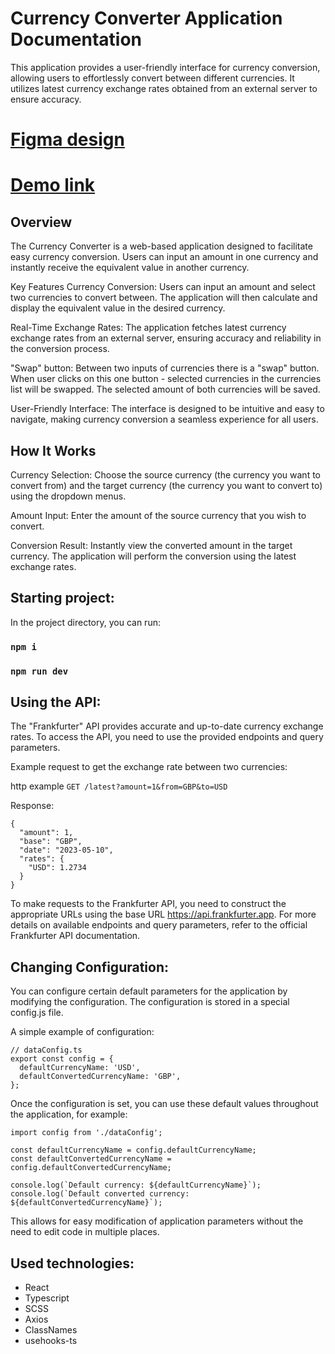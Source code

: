# Currency Converter Application Documentation

This application provides a user-friendly interface for currency conversion, allowing users to effortlessly convert between different currencies. It utilizes latest currency exchange rates obtained from an external server to ensure accuracy.

# [Figma design](https://www.figma.com/file/JgKwIGUvHhRPMECqXgLtMt/Currency-Converter?node-id=4%3A60&mode=dev)

# [Demo link](https://andrii-kuzmenko.github.io/currency_converter/)

## Overview
The Currency Converter is a web-based application designed to facilitate easy currency conversion. Users can input an amount in one currency and instantly receive the equivalent value in another currency. 

Key Features
Currency Conversion: Users can input an amount and select two currencies to convert between. The application will then calculate and display the equivalent value in the desired currency.

Real-Time Exchange Rates: The application fetches latest currency exchange rates from an external server, ensuring accuracy and reliability in the conversion process.

"Swap" button: Between two inputs of currencies there is a "swap" button. When user clicks on this one button - selected currencies in the currencies list will be swapped. The selected amount of both currencies will be saved.

User-Friendly Interface: The interface is designed to be intuitive and easy to navigate, making currency conversion a seamless experience for all users.

## How It Works
Currency Selection: Choose the source currency (the currency you want to convert from) and the target currency (the currency you want to convert to) using the dropdown menus.

Amount Input: Enter the amount of the source currency that you wish to convert.

Conversion Result: Instantly view the converted amount in the target currency. The application will perform the conversion using the latest exchange rates.

## Starting project:

In the project directory, you can run:

### `npm i`
### `npm run dev`

## Using the API:

The "Frankfurter" API provides accurate and up-to-date currency exchange rates. To access the API, you need to use the provided endpoints and query parameters.

Example request to get the exchange rate between two currencies:

http example
```GET /latest?amount=1&from=GBP&to=USD```

Response:
```
{
  "amount": 1,
  "base": "GBP",
  "date": "2023-05-10",
  "rates": {
    "USD": 1.2734
  }
}
```

To make requests to the Frankfurter API, you need to construct the appropriate URLs using the base URL https://api.frankfurter.app. For more details on available endpoints and query parameters, refer to the official Frankfurter API documentation.

## Changing Configuration:

You can configure certain default parameters for the application by modifying the configuration. The configuration is stored in a special config.js file.

A simple example of configuration:

```
// dataConfig.ts
export const config = {
  defaultCurrencyName: 'USD',
  defaultConvertedCurrencyName: 'GBP',
};
```

Once the configuration is set, you can use these default values throughout the application, for example:

```
import config from './dataConfig';

const defaultCurrencyName = config.defaultCurrencyName;
const defaultConvertedCurrencyName = config.defaultConvertedCurrencyName;

console.log(`Default currency: ${defaultCurrencyName}`);
console.log(`Default converted currency: ${defaultConvertedCurrencyName}`);
```

This allows for easy modification of application parameters without the need to edit code in multiple places.

## Used technologies:

 - React
 - Typescript
 - SCSS
 - Axios
 - ClassNames
 - usehooks-ts

